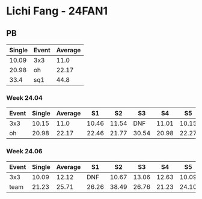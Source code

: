 # Lichi Fang - 24FAN1

## PB
|Single|Event|Average|
|----|----|----|
|10.09|3x3|11.0|
|20.98|oh|22.17|
|33.4|sq1|44.8|
### Week 24.04
|Event|Single|Average|S1|S2|S3|S4|S5|
|-----|-------|------|--|--|--|--|--|
|3x3|10.15|11.0|10.46|11.54|DNF|11.01|10.15|
|oh|20.98|22.17|22.46|21.77|30.54|20.98|22.27|
### Week 24.06
|Event|Single|Average|S1|S2|S3|S4|S5|
|-----|-------|------|--|--|--|--|--|
|3x3|10.09|12.12|DNF|10.67|13.06|12.63|10.09|
|team|21.23|25.71|26.26|38.49|26.76|21.23|24.10|
